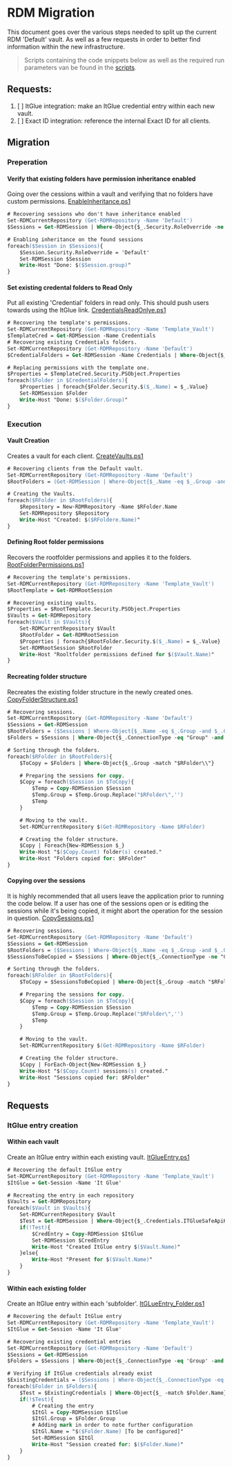 # RDM Migration

This document goes over the various steps needed to split up the current RDM 'Default' vault. As well as a few requests in order to better find information within the new infrastructure.

> Scripts containing the code snippets below as well as the required run parameters van be found in the [scripts](/scripts/).

## Requests:
1. [ ] ItGlue integration: make an ItGlue credential entry within each new vault.
2. [ ] Exact ID integration: reference the internal Exact ID for all clients.

## Migration

### Preperation

#### Verify that existing folders have permission inheritance enabled
Going over the cessions within a vault and verifying that no folders have custom permissions.
[EnableInheritance.ps1](/scripts/EnableInheritance.ps1)

```ps
# Recovering sessions who don't have inheritance enabled
Set-RDMCurrentRepository (Get-RDMRepository -Name 'Default')
$Sessions = Get-RDMSession | Where-Object{$_.Security.RoleOverride -ne 'Default'}

# Enabling inheritance on the found sessions
foreach($Session in $Sessions){
    $Session.Security.RoleOverride = 'Default'
    Set-RDMSession $Session
    Write-Host "Done: $($Session.group)"
}
```

#### Set existing credental folders to Read Only
Put all existing 'Credential' folders in read only. This should push users towards using the ItGlue link.
[CredentialsReadOnlye.ps1](/scripts/CredentialsReadOnly.ps1)

```ps
# Recovering the template's permissions.
Set-RDMCurrentRepository (Get-RDMRepository -Name 'Template_Vault')
$TemplateCred = Get-RDMSession -Name Credentials
# Recovering existing Credentials folders.
Set-RDMCurrentRepository (Get-RDMRepository -Name 'Default')
$CredentialFolders = Get-RDMSession -Name Credentials | Where-Object{$_.ConnectionType -eq 'Group'}

# Replacing permissions with the template one.
$Properties = $TemplateCred.Security.PSObject.Properties
foreach($Folder in $CredentialFolders){
    $Properties | foreach{$Folder.Security.$($_.Name) = $_.Value}
    Set-RDMSession $Folder
    Write-Host "Done: $($Folder.Group)"
}
```

### Execution

#### Vault Creation
Creates a vault for each client.
[CreateVaults.ps1](/scripts/CreateVaults.ps1)

```ps
# Recovering clients from the Default vault.
Set-RDMCurrentRepository (Get-RDMRepository -Name 'Default')
$RootFolders = (Get-RDMSession | Where-Object{$_.Name -eq $_.Group -and $_.ConnectionType -eq "Group"}).Name

# Creating the Vaults.
foreach($RFolder in $RootFolders){
    $Repository = New-RDMRepository -Name $RFolder.Name
    Set-RDMRepository $Repository
    Write-Host "Created: $($RFoldere.Name)"
}
```

#### Defining Root folder permissions
Recovers the rootfolder permissions and applies it to the folders.
[RootFolderPermissions.ps1](/scripts/RootFolderPermission.ps1)

```ps
# Recovering the template's permissions.
Set-RDMCurrentRepository (Get-RDMRepository -Name 'Template_Vault')
$RootTemplate = Get-RDMRootSession

# Recovering existing vaults.
$Properties = $RootTemplate.Security.PSObject.Properties
$Vaults = Get-RDMRepository
foreach($Vault in $Vaults){
    Set-RDMCurrentRepository $Vault
    $RootFolder = Get-RDMRootSession
    $Properties | foreach{$RootFolder.Security.$($_.Name) = $_.Value}
    Set-RDMRootSession $RootFolder
    Write-Host "Rooltfolder permissions defined for $($Vault.Name)"
}
```

#### Recreating folder structure
Recreates the existing folder structure in the newly created ones.
[CopyFolderStructure.ps1](/scripts/CopyFolderStructure.ps1)

```ps
# Recovering sessions.
Set-RDMCurrentRepository (Get-RDMRepository -Name 'Default')
$Sessions = Get-RDMSession
$RootFolders = ($Sessions | Where-Object{$_.Name -eq $_.Group -and $_.ConnectionType -eq "Group"}).Name
$Folders = $Sessions | Where-Object{$_.ConnectionType -eq "Group" -and $RootFolders -notcontains $_.Name}

# Sorting through the folders.
foreach($RFolder in $RootFolders){
    $ToCopy = $Folders | Where-Object{$_.Group -match "$RFolder\\"}

    # Preparing the sessions for copy.
    $Copy = foreach($Session in $ToCopy){
        $Temp = Copy-RDMSession $Session
        $Temp.Group = $Temp.Group.Replace("$RFolder\",'')
        $Temp
    }

    # Moving to the vault.
    Set-RDMCurrentRepository $(Get-RDMRepository -Name $RFolder)

    # Creating the folder structure.
    $Copy | Foreach{New-RDMSession $_}
    Write-Host "$($Copy.Count) folder(s) created."
    Write-Host "Folders copied for: $RFolder"
}
```

#### Copying over the sessions
It is highly recommended that all users leave the application prior to running the code below. If a user has one of the sessions open or is editing the sessions while it's being copied, it might abort the operation for the session in question.
[CopySessions.ps1](/scripts/CopySessions.ps1)

```ps
# Recovering sessions.
Set-RDMCurrentRepository (Get-RDMRepository -Name 'Default')
$Sessions = Get-RDMSession
$RootFolders = ($Sessions | Where-Object{$_.Name -eq $_.Group -and $_.ConnectionType -eq "Group"}).Name
$SessionsToBeCopied = $Sessions | Where-Object{$_.ConnectionType -ne "Group" -and $RootFolders -notcontains $_.Name}

# Sorting through the folders.
foreach($RFolder in $RootFolders){
    $ToCopy = $SessionsToBeCopied | Where-Object{$_.Group -match "$RFolder\\"}

    # Preparing the sessions for copy.
    $Copy = foreach($Session in $ToCopy){
        $Temp = Copy-RDMSession $Session
        $Temp.Group = $Temp.Group.Replace("$RFolder\",'')
        $Temp
    }

    # Moving to the vault.
    Set-RDMCurrentRepository $(Get-RDMRepository -Name $RFolder)

    # Creating the folder structure.
    $Copy | ForEach-Object{New-RDMSession $_}
    Write-Host "$($Copy.Count) sessions(s) created."
    Write-Host "Sessions copied for: $RFolder"
}
```

## Requests

### ItGlue entry creation

#### Within each vault
Create an ItGlue entry within each existing vault.
[ItGlueEntry.ps1](/scripts/ItGlueEntry_Vaults.ps1)

```ps
# Recovering the default ItGlue entry
Set-RDMCurrentRepository (Get-RDMRepository -Name 'Template_Vault')
$ItGlue = Get-Session -Name 'It Glue'

# Recreating the entry in each repository
$Vaults = Get-RDMRepository
foreach($Vault in $Vaults){
    Set-RDMCurrentRepository $Vault
    $Test = Get-RDMSession | Where-Object{$_.Credentials.ITGlueSafeApiKey -ne $null -and $_.ConnectionType -eq  'Credential'}
    if(!Test){
        $CredEntry = Copy-RDMSession $ItGlue
        Set-RDMSession $CredEntry
        Write-Host "Created ItGlue entry $($Vault.Name)"
    }else{
        Write-Host "Present for $($Vault.Name)"
    }
}
```

#### Within each existing folder
Create an ItGlue entry within each 'subfolder'.
[ItGLueEntry_Folder.ps1](/scripts/ItGlueEntry_Folder.ps1)

```ps
# Recovering the default ItGlue entry
Set-RDMCurrentRepository (Get-RDMRepository -Name 'Template_Vault')
$ItGlue = Get-Session -Name 'It Glue'

# Recovering existing credential entries
Set-RDMCurrentRepository (Get-RDMRepository -Name 'Default')
$Sessions = Get-RDMSession
$Folders = $Sessions | Where-Object{$_.ConnectionType -eq 'Group' -and $_.Name -eq $_.Group}

# Verifying if ItGlue credentials already exist
$ExistingCredentials = ($Sessions | Where-Object{$_.ConnectionType -eq 'Credential' -and $_.Credentials.ITGlueSafeApiKey}).Group
foreach($Folder in $Folders){
    $Test = $ExistingCredentials | Where-Object{$_ -match $Folder.Name}
    if(!$Test){
        # Creating the entry
        $ItGl = Copy-RDMSession $ItGlue
        $ItGl.Group = $Folder.Group
        # Adding mark in order to note further configuration
        $ItGl.Name = "$($Folder.Name) [To be configured]"
        Set-RDMSession $ItGl
        Write-Host "Session created for: $($Folder.Name)"
    }
}
```